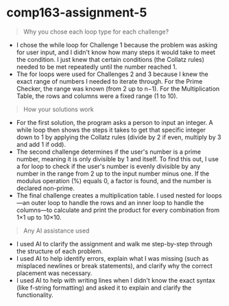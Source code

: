 # comp163-assignment-5

> Why you chose each loop type for each challenge?
- I chose the while loop for Challenge 1 because the problem was asking for user input, and I didn't know how many steps it would take to meet the condition. I just knew that certain conditions (the Collatz rules) needed to be met repeatedly until the number reached 1.
- The for loops were used for Challenges 2 and 3 because I knew the exact range of numbers I needed to iterate through. For the Prime Checker, the range was known (from 2 up to n−1). For the Multiplication Table, the rows and columns were a fixed range (1 to 10).
> How your solutions work
- For the first solution, the program asks a person to input an integer. A while loop then shows the steps it takes to get that specific integer down to 1 by applying the Collatz rules (divide by 2 if even, multiply by 3 and add 1 if odd).
- The second challenge determines if the user's number is a prime number, meaning it is only divisible by 1 and itself. To find this out, I use a for loop to check if the user's number is evenly divisible by any number in the range from 2 up to the input number minus one. If the modulus operation (%) equals 0, a factor is found, and the number is declared non-prime.
- The final challenge creates a multiplication table. I used nested for loops—an outer loop to handle the rows and an inner loop to handle the columns—to calculate and print the product for every combination from 1×1 up to 10×10.
> Any AI assistance used
- I used AI to clarify the assignment and walk me step-by-step through the structure of each problem.
- I used AI to help identify errors, explain what I was missing (such as misplaced newlines or break statements), and clarify why the correct placement was necessary.
- I used AI to help with writing lines when I didn't know the exact syntax (like f-string formatting) and asked it to explain and clarify the functionality.
